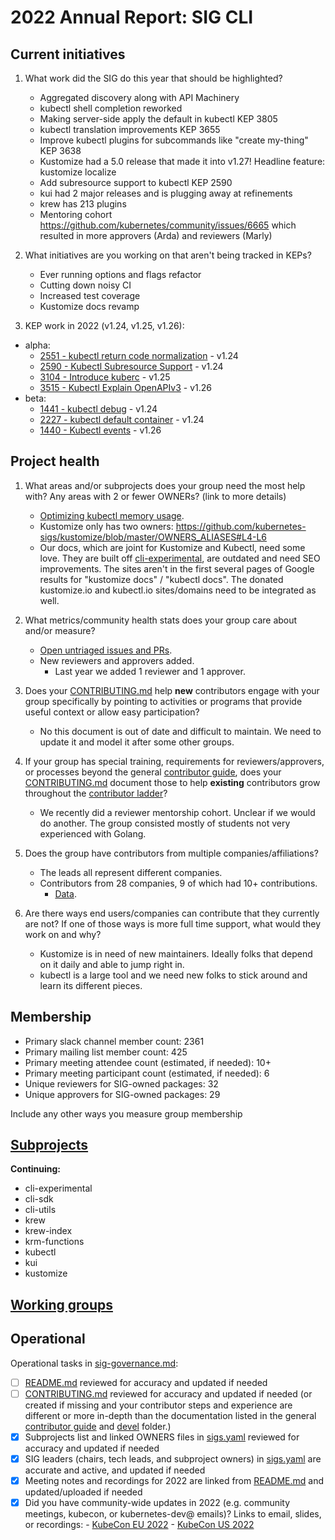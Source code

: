 # 2022 Annual Report: SIG CLI

## Current initiatives

1. What work did the SIG do this year that should be highlighted?

   - Aggregated discovery along with API Machinery
   - kubectl shell completion reworked
   - Making server-side apply the default in kubectl KEP 3805
   - kubectl translation improvements KEP 3655
   - Improve kubectl plugins for subcommands like "create my-thing" KEP 3638
   - Kustomize had a 5.0 release that made it into v1.27! Headline feature: kustomize localize
   - Add subresource support to kubectl KEP 2590
   - kui had 2 major releases and is plugging away at refinements
   - krew has 213 plugins
   - Mentoring cohort https://github.com/kubernetes/community/issues/6665 which resulted in more approvers (Arda) and reviewers (Marly)

2. What initiatives are you working on that aren't being tracked in KEPs?

   - Ever running options and flags refactor
   - Cutting down noisy CI
   - Increased test coverage
   - Kustomize docs revamp

3. KEP work in 2022 (v1.24, v1.25, v1.26):
  - alpha:
    - [2551 - kubectl return code normalization](https://github.com/kubernetes/enhancements/tree/master/keps/sig-cli/2551-return-code-normalization) - v1.24
    - [2590 -  Kubectl Subresource Support](https://github.com/kubernetes/enhancements/tree/master/keps/sig-cli/2590-kubectl-subresource) - v1.24
    - [3104 - Introduce kuberc](https://github.com/kubernetes/enhancements/tree/master/keps/sig-cli/3104-introduce-kuberc) - v1.25
    - [3515 - Kubectl Explain OpenAPIv3](https://github.com/kubernetes/enhancements/tree/master/keps/sig-cli/3515-kubectl-explain-openapiv3) - v1.26
  - beta:
    - [1441 - kubectl debug](https://github.com/kubernetes/enhancements/tree/master/keps/sig-cli/1441-kubectl-debug) - v1.24
    - [2227 - kubectl default container](https://github.com/kubernetes/enhancements/tree/master/keps/sig-cli/2227-kubectl-default-container) - v1.24
    - [1440 - Kubectl events](https://github.com/kubernetes/enhancements/tree/master/keps/sig-cli/1440-kubectl-events) - v1.26


## Project health

1. What areas and/or subprojects does your group need the most help with?
   Any areas with 2 or fewer OWNERs? (link to more details)

   - [Optimizing kubectl memory usage](https://github.com/kubernetes/kubectl/issues/978).
   - Kustomize only has two owners: https://github.com/kubernetes-sigs/kustomize/blob/master/OWNERS_ALIASES#L4-L6
   - Our docs, which are joint for Kustomize and Kubectl, need some love. They are built off [cli-experimental](https://github.com/kubernetes-sigs/cli-experimental), are outdated and need SEO improvements. The sites aren't in the first several pages of Google results for "kustomize docs" / "kubectl docs". The donated kustomize.io and kubectl.io sites/domains need to be integrated as well.


2. What metrics/community health stats does your group care about and/or measure?

   - [Open untriaged issues and PRs](https://cli.triage.k8s.io/s/kubectl).
   - New reviewers and approvers added.
     - Last year we added 1 reviewer and 1 approver.

3. Does your [CONTRIBUTING.md] help **new** contributors engage with your group specifically by pointing
   to activities or programs that provide useful context or allow easy participation?

   - No this document is out of date and difficult to maintain. We need to update it and model it after some other groups.

4. If your group has special training, requirements for reviewers/approvers, or processes beyond the general [contributor guide],
   does your [CONTRIBUTING.md] document those to help **existing** contributors grow throughout the [contributor ladder]?

   - We recently did a reviewer mentorship cohort. Unclear if we would do another. The group consisted mostly of students not very experienced with Golang.

5. Does the group have contributors from multiple companies/affiliations?

    - The leads all represent different companies.
    - Contributors from 28 companies, 9 of which had 10+ contributions.
      - [Data](https://k8s.devstats.cncf.io/d/8/company-statistics-by-repository-group?orgId=1&var-period=y&var-metric=contributions&var-repogroup_name=SIG%20CLI&var-repo_name=kubernetes%2Fkubernetes&var-companies=All&from=now-1y%2Fy&to=now-1y%2Fy).

6. Are there ways end users/companies can contribute that they currently are not?
   If one of those ways is more full time support, what would they work on and why?

   - Kustomize is in need of new maintainers. Ideally folks that depend on it daily and able to jump right in.
   - kubectl is a large tool and we need new folks to stick around and learn its different pieces.

## Membership

- Primary slack channel member count: 2361
- Primary mailing list member count: 425
- Primary meeting attendee count (estimated, if needed): 10+
- Primary meeting participant count (estimated, if needed): 6
- Unique reviewers for SIG-owned packages: 32
- Unique approvers for SIG-owned packages: 29

Include any other ways you measure group membership

## [Subprojects](https://git.k8s.io/community/sig-cli#subprojects)

**Continuing:**

  - cli-experimental
  - cli-sdk
  - cli-utils
  - krew
  - krew-index
  - krm-functions
  - kubectl
  - kui
  - kustomize

## [Working groups](https://git.k8s.io/community/sig-cli#working-groups)

## Operational

Operational tasks in [sig-governance.md]:

- [ ] [README.md] reviewed for accuracy and updated if needed
- [ ] [CONTRIBUTING.md] reviewed for accuracy and updated if needed
      (or created if missing and your contributor steps and experience are different or more
      in-depth than the documentation listed in the general [contributor guide] and [devel] folder.)
- [x] Subprojects list and linked OWNERS files in [sigs.yaml] reviewed for accuracy and updated if needed
- [x] SIG leaders (chairs, tech leads, and subproject owners) in [sigs.yaml] are accurate and active, and updated if needed
- [x] Meeting notes and recordings for 2022 are linked from [README.md] and updated/uploaded if needed
- [x] Did you have community-wide updates in 2022 (e.g. community meetings, kubecon, or kubernetes-dev@ emails)? Links to email, slides, or recordings:
      - [KubeCon EU 2022](https://youtu.be/2o7WDLiXrW4)
      - [KubeCon US 2022](https://youtu.be/BDZFtYUnmCw)

[CONTRIBUTING.md]: https://git.k8s.io/community/sig-cli/CONTRIBUTING.md
[contributor ladder]: https://git.k8s.io/community/community-membership.md
[sig-governance.md]: https://git.k8s.io/community/committee-steering/governance/sig-governance.md
[README.md]: https://git.k8s.io/community/sig-cli/README.md
[sigs.yaml]: https://git.k8s.io/community/sigs.yaml
[contributor guide]: https://git.k8s.io/community/contributors/guide/README.md
[devel]: https://git.k8s.io/community/contributors/devel/README.md
